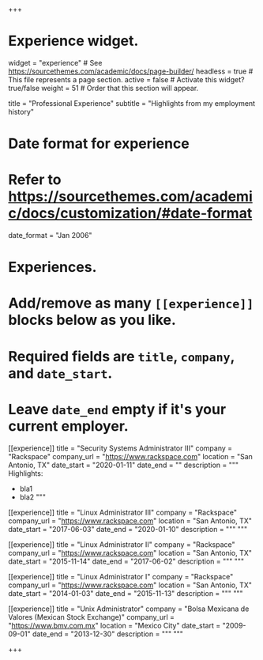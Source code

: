 +++
# Experience widget.
widget = "experience"  # See https://sourcethemes.com/academic/docs/page-builder/
headless = true  # This file represents a page section.
active = false  # Activate this widget? true/false
weight = 51  # Order that this section will appear.

title = "Professional Experience"
subtitle = "Highlights from my employment history"

# Date format for experience
#   Refer to https://sourcethemes.com/academic/docs/customization/#date-format
date_format = "Jan 2006"

# Experiences.
#   Add/remove as many `[[experience]]` blocks below as you like.
#   Required fields are `title`, `company`, and `date_start`.
#   Leave `date_end` empty if it's your current employer.

[[experience]]
  title = "Security Systems Administrator III"
  company = "Rackspace"
  company_url = "https://www.rackspace.com"
  location = "San Antonio, TX"
  date_start = "2020-01-11"
  date_end = "" 
  description = """ 
  Highlights:
  * bla1
  * bla2
  """

[[experience]]
  title = "Linux Administrator III"
  company = "Rackspace"
  company_url = "https://www.rackspace.com"
  location = "San Antonio, TX"
  date_start = "2017-06-03"
  date_end = "2020-01-10"
  description = """ """

[[experience]]
  title = "Linux Administrator II"
  company = "Rackspace"
  company_url = "https://www.rackspace.com"
  location = "San Antonio, TX"
  date_start = "2015-11-14"
  date_end = "2017-06-02"
  description = """ """

[[experience]]
  title = "Linux Administrator I"
  company = "Rackspace"
  company_url = "https://www.rackspace.com"
  location = "San Antonio, TX"
  date_start = "2014-01-03"
  date_end = "2015-11-13"
  description = """ """


[[experience]]
  title = "Unix Administrator"
  company = "Bolsa Mexicana de Valores (Mexican Stock Exchange)"
  company_url = "https://www.bmv.com.mx"
  location = "Mexico City"
  date_start = "2009-09-01"
  date_end = "2013-12-30"
  description = """ """

+++

